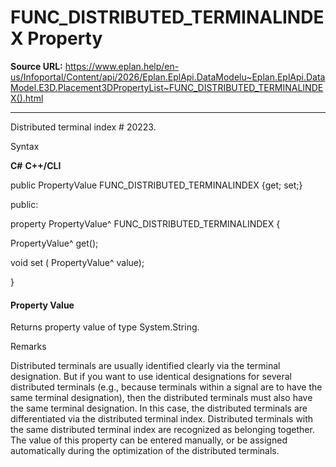 # FUNC_DISTRIBUTED_TERMINALINDEX Property

**Source URL:** https://www.eplan.help/en-us/Infoportal/Content/api/2026/Eplan.EplApi.DataModelu~Eplan.EplApi.DataModel.E3D.Placement3DPropertyList~FUNC_DISTRIBUTED_TERMINALINDEX().html

---

Distributed terminal index # 20223.

Syntax

**C#**
**C++/CLI**


public PropertyValue FUNC_DISTRIBUTED_TERMINALINDEX {get; set;}

public:

property PropertyValue^ FUNC_DISTRIBUTED_TERMINALINDEX {

   PropertyValue^ get();

   void set (    PropertyValue^ value);

}


#### Property Value

Returns property value of type System.String.

Remarks

Distributed terminals are usually identified clearly via the terminal designation. But if you want to use identical designations for several distributed terminals (e.g., because terminals within a signal are to have the same terminal designation), then the distributed terminals must also have the same terminal designation. In this case, the distributed terminals are differentiated via the distributed terminal index. Distributed terminals with the same distributed terminal index are recognized as belonging together. The value of this property can be entered manually, or be assigned automatically during the optimization of the distributed terminals.
